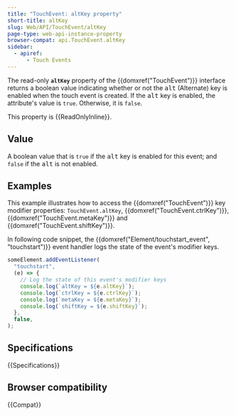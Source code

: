 ```yaml
---
title: "TouchEvent: altKey property"
short-title: altKey
slug: Web/API/TouchEvent/altKey
page-type: web-api-instance-property
browser-compat: api.TouchEvent.altKey
sidebar:
  - apiref:
      - Touch Events
---
```


The read-only **`altKey`** property of the {{domxref("TouchEvent")}} interface returns a boolean value indicating whether or not the <kbd>alt</kbd> (Alternate) key is enabled when the touch event is created. If the <kbd>alt</kbd> key is enabled, the attribute's value is `true`. Otherwise, it is `false`.

This property is {{ReadOnlyInline}}.

## Value

A boolean value that is `true` if the <kbd>alt</kbd> key is enabled for this event; and `false` if the <kbd>alt</kbd> is not enabled.

## Examples

This example illustrates how to access the {{domxref("TouchEvent")}} key modifier properties: `TouchEvent.altKey`, {{domxref("TouchEvent.ctrlKey")}}, {{domxref("TouchEvent.metaKey")}} and {{domxref("TouchEvent.shiftKey")}}.

In following code snippet, the {{domxref("Element/touchstart_event", "touchstart")}} event handler logs the state of the event's modifier keys.

```js
someElement.addEventListener(
  "touchstart",
  (e) => {
    // Log the state of this event's modifier keys
    console.log(`altKey = ${e.altKey}`);
    console.log(`ctrlKey = ${e.ctrlKey}`);
    console.log(`metaKey = ${e.metaKey}`);
    console.log(`shiftKey = ${e.shiftKey}`);
  },
  false,
);
```

## Specifications

{{Specifications}}

## Browser compatibility

{{Compat}}
